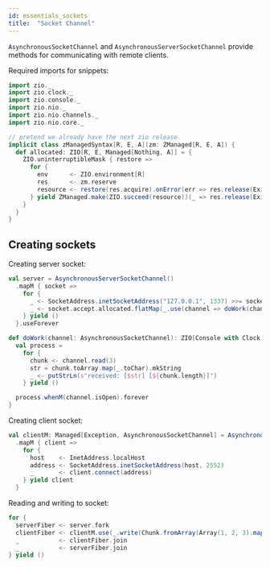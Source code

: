 ```yaml
---
id: essentials_sockets
title:  "Socket Channel"
---
```


`AsynchronousSocketChannel` and `AsynchronousServerSocketChannel` provide methods for communicating with remote clients.

Required imports for snippets:

```scala mdoc:silent
import zio._
import zio.clock._
import zio.console._
import zio.nio._
import zio.nio.channels._
import zio.nio.core._

// pretend we already have the next zio release
implicit class zManagedSyntax[R, E, A](zm: ZManaged[R, E, A]) {
  def allocated: ZIO[R, E, Managed[Nothing, A]] = {
    ZIO.uninterruptibleMask { restore =>
      for {
        env      <- ZIO.environment[R]
        res      <- zm.reserve
        resource <- restore(res.acquire).onError(err => res.release(Exit.Failure(err)))
      } yield ZManaged.make(ZIO.succeed(resource))(_ => res.release(Exit.Success(resource)).provide(env))
    }
  }
}
```

## Creating sockets

Creating server socket:

```scala mdoc:silent
val server = AsynchronousServerSocketChannel()
  .mapM { socket =>
    for {
      _ <- SocketAddress.inetSocketAddress("127.0.0.1", 1337) >>= socket.bind
      _ <- socket.accept.allocated.flatMap(_.use(channel => doWork(channel).catchAll(ex => putStrLn(ex.getMessage))).fork).forever.fork
    } yield ()
  }.useForever

def doWork(channel: AsynchronousSocketChannel): ZIO[Console with Clock, Throwable, Unit] = {
  val process =
    for {
      chunk <- channel.read(3)
      str = chunk.toArray.map(_.toChar).mkString
      _ <- putStrLn(s"received: [$str] [${chunk.length}]")
    } yield ()

  process.whenM(channel.isOpen).forever
}
```

Creating client socket:

```scala mdoc:silent
val clientM: Managed[Exception, AsynchronousSocketChannel] = AsynchronousSocketChannel()
  .mapM { client =>
    for {
      host    <- InetAddress.localHost
      address <- SocketAddress.inetSocketAddress(host, 2552)
      _       <- client.connect(address)
    } yield client
  }
```

Reading and writing to socket:

```scala mdoc:silent
for {
  serverFiber <- server.fork
  clientFiber <- clientM.use(_.write(Chunk.fromArray(Array(1, 2, 3).map(_.toByte)))).fork
  _           <- clientFiber.join
  _           <- serverFiber.join
} yield ()
```
